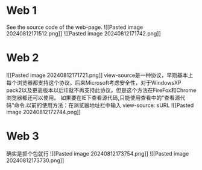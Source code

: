 # Web 1
See the source code of the web-page.
![[Pasted image 20240812171512.png]]
![[Pasted image 20240812171742.png]]
# Web 2
![[Pasted image 20240812171721.png]]
view-source是一种协议，早期基本上每个浏览器都支持这个协议。后来Microsoft考虑安全性，对于WindowsXP pack2以及更高版本以后IE就不再支持此协议。但是这个方法在FireFox和Chrome浏览器都还可以使用。 如果要在IE下查看源代码,只能使用查看中的"查看源代码"命令.以前的使用方法：在浏览器地址栏中输入 view-source: sURL
![[Pasted image 20240812172744.png]]
# Web 3
确实是抓个包就行
![[Pasted image 20240812173754.png]]
![[Pasted image 20240812173730.png]]